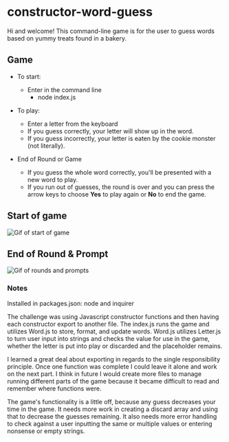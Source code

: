 # constructor-word-guess

Hi and welcome! This command-line game is for the user to guess words based on yummy treats found in a bakery.

## Game
- To start:
  - Enter in the command line 
    - node index.js

- To play:
  - Enter a letter from the keyboard
  - If you guess correctly, your letter will show up in the word.
  - If you guess incorrectly, your letter is eaten by the cookie monster (not literally).

- End of Round or Game
  - If you guess the whole word correctly, you'll be presented with a new word to play.
  - If you run out of guesses, the round is over and you can press the arrow keys to choose **Yes** to play again or **No** to end the game.

## Start of game
![Gif of start of game](https://thumbs.gfycat.com/RawSlipperyCurlew-small.gif)

## End of Round & Prompt
![Gif of rounds and prompts](https://thumbs.gfycat.com/ForsakenUnacceptableAstrangiacoral-small.gif)
### Notes
Installed in packages.json: node and inquirer

The challenge was using Javascript constructor functions and then having each constructor export to another file. The index.js runs the game and utilizes Word.js to store, format, and update words. Word.js utilizes Letter.js to turn user input into strings and checks the value for use in the game, whether the letter is put into play or discarded and the placeholder remains. 

I learned a great deal about exporting in regards to the single responsibility principle. Once one function was complete I could leave it alone and work on the next part. I think in future I would create more files to manage running different parts of the game because it became difficult to read and remember where functions were.

The game's functionality is a little off, because any guess decreases your time in the game. It needs more work in creating a discard array and using that to decrease the guesses remaining. It also needs more error handling to check against a user inputting the same or multiple values or entering nonsense or empty strings.
